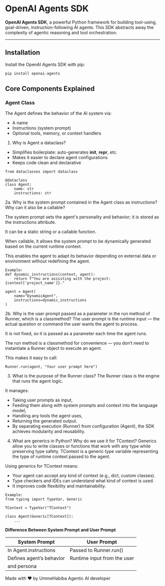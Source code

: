 #  OpenAI Agents SDK 

**OpenAI Agents SDK**, a powerful Python framework for building tool-using, goal-driven, instruction-following AI agents. This SDK abstracts away the complexity of agentic reasoning and tool orchestration.

---

##  Installation

Install the OpenAI Agents SDK with pip:

```bash
pip install openai-agents 

```

## Core Components Explained

### Agent Class
The Agent defines the behavior of the AI system via:

* A name
* Instructions (system prompt)
* Optional tools, memory, or context handlers

1. Why is Agent a dataclass?

- Simplifies boilerplate: auto-generates __init__, __repr__, etc.
- Makes it easier to declare agent configurations
- Keeps code clean and declarative

```
from dataclasses import dataclass

@dataclass
class Agent:
    name: str
    instructions: str
```

2a. Why is the system prompt contained in the Agent class as instructions? Why can it also be a callable?

The system prompt sets the agent's personality and behavior; it is stored as the instructions attribute.

It can be a static string or a callable function.

When callable, it allows the system prompt to be dynamically generated based on the current runtime context.

This enables the agent to adapt its behavior depending on external data or environment without redefining the agent.

```
Example:
def dynamic_instructions(context, agent):
    return f"You are assisting with the project: {context['project_name']}."

agent = Agent(
    name="DynamicAgent",
    instructions=dynamic_instructions
)
```

2b. Why is the user prompt passed as a parameter in the run method of Runner, which is a classmethod?
The user prompt is the runtime input — the actual question or command the user wants the agent to process.

It is not fixed, so it is passed as a parameter each time the agent runs.

The run method is a classmethod for convenience — you don’t need to instantiate a Runner object to execute an agent.

This makes it easy to call:

`Runner.run(agent, "Your user prompt here")`

3. What is the purpose of the Runner class?
The Runner class is the engine that runs the agent logic.

It manages:
- Taking user prompts as input,
- Feeding them along with system prompts and context into the language model,
- Handling any tools the agent uses,
- Returning the generated output.
- By separating execution (Runner) from configuration (Agent), the SDK achieves modularity and reusability.

4. What are generics in Python? Why do we use it for TContext?
Generics allow you to write classes or functions that work with any type while preserving type safety.
TContext is a generic type variable representing the type of runtime context passed to the agent.

Using generics for TContext means:
- Your agent can accept any kind of context (e.g., dict, custom classes).
- Type checkers and IDEs can understand what kind of context is used.
- It improves code flexibility and maintainability.

```
Example:
from typing import TypeVar, Generic

TContext = TypeVar("TContext")

class Agent(Generic[TContext]):
    ...
```
**Difference Between System Prompt and User Prompt**


|        System Prompt     |       User Prompt             |
|--------------------------|-------------------------------|
| In Agent.instructions    |Passed to Runner.run()         |
|Defines agent’s behavior  |Runtime input from the user    |                      
| and persona              |                               |



Made with ❤️ by UmmeHabiba Agentic AI developer 
